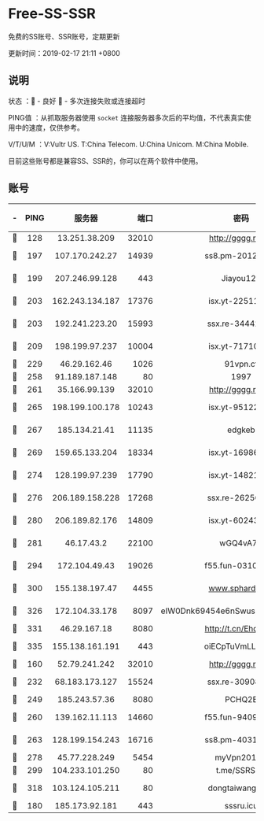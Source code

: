 # Free-SS-SSR

免费的SS账号、SSR账号，定期更新

更新时间：2019-02-17 21:11 +0800

## 说明

状态     ：🙂 - 良好 🙁 - 多次连接失败或连接超时

PING值   ：从抓取服务器使用 `socket` 连接服务器多次后的平均值，不代表真实使用中的速度，仅供参考。

V/T/U/M  ：V:Vultr US. T:China Telecom. U:China Unicom. M:China Mobile.

目前这些账号都是兼容SS、SSR的，你可以在两个软件中使用。

## 账号

|-|PING|服务器|端口|密码|加密方式|区域|V/T/U/M|
|:----:|:----:|:-----:|-----:|:----:|:----:|:----:|:----:|
|🙂|128|13.251.38.209|32010|http://gggg.rocks|chacha20|SG|10↑/10↑/10↑/10↑|
|🙂|197|107.170.242.27|14939|ss8.pm-20121977|aes-256-cfb|US|10↑/10↑/10↑/10↑|
|🙂|199|207.246.99.128|443|Jiayou123|aes-256-cfb|US|9↓/9↑/10↑/10↑|
|🙂|203|162.243.134.187|17376|isx.yt-22511137|aes-256-cfb|US|10↑/10↑/10↑/10↑|
|🙂|203|192.241.223.20|15993|ssx.re-34442066|aes-256-cfb|US|9↑/10↑/10↑/10↑|
|🙂|209|198.199.97.237|10004|isx.yt-71710989|aes-256-cfb|US|10↑/10↑/10↑/10↑|
|🙂|229|46.29.162.46|1026|91vpn.cf|rc4-md5|RU|9↑/10↑/9↑/10↑|
|🙂|258|91.189.187.148|80|1997|chacha20|US|10↑/9↑/9↑/9↑|
|🙂|261|35.166.99.139|32010|http://gggg.rocks|chacha20|US|10↑/9↑/9↑/10↑|
|🙂|265|198.199.100.178|10243|isx.yt-95122383|aes-256-cfb|US|10↑/10↑/10↑/10↑|
|🙂|267|185.134.21.41|11135|edgkeb|aes-256-cfb|GB|10↑/10↑/10↑/10↑|
|🙂|269|159.65.133.204|18334|isx.yt-16986741|aes-256-cfb|SG|10↑/10↑/10↑/10↑|
|🙂|274|128.199.97.239|17790|isx.yt-14821817|aes-256-cfb|SG|10↑/10↑/10↑/10↑|
|🙂|276|206.189.158.228|17268|ssx.re-26256938|aes-256-cfb|SG|9↑/10↑/10↑/10↑|
|🙂|280|206.189.82.176|14809|isx.yt-60243867|aes-256-cfb|SG|10↑/10↑/10↑/10↑|
|🙂|281|46.17.43.2|22100|wGQ4vA7D|aes-256-gcm|RU|1↓/10↑/10↑/10↑|
|🙂|294|172.104.49.43|19026|f55.fun-03102738|aes-256-cfb|SG|9↑/10↑/10↑/10↑|
|🙂|300|155.138.197.47|4455|www.sphard.com|aes-256-cfb|US|7↓/10↑/10↑/10↑|
|🙂|326|172.104.33.178|8097|eIW0Dnk69454e6nSwuspv9DmS201tQ0D|aes-256-cfb|SG|10↑/10↑/10↑/10↑|
|🙂|331|46.29.167.18|8080|http://t.cn/EhdmTxe|rc4-md5|RU|10↑/10↑/10↑/10↑|
|🙂|335|155.138.161.191|443|oiECpTuVmLLxk4Ts|aes-256-cfb|US|8↓/10↑/10↑/10↑|
|🙂|160|52.79.241.242|32010|http://gggg.rocks|chacha20|KR|10↑/8↑/9↑/9↑|
|🙂|232|68.183.173.127|15524|ssx.re-30908563|aes-256-cfb|US|9↑/10↑/10↑/10↑|
|🙂|249|185.243.57.36|8080|PCHQ2E|rc4-md5|US|10↑/9↑/9↑/10↑|
|🙂|260|139.162.11.113|14660|f55.fun-94092680|aes-256-cfb|SG|10↑/10↑/10↑/10↑|
|🙂|263|128.199.154.243|16716|ss8.pm-40312717|aes-256-cfb|SG|10↑/10↑/10↑/10↑|
|🙂|278|45.77.228.249|5454|myVpn2019[]|rc4-md5|GB|10↑/10↑/10↑/10↑|
|🙂|299|104.233.101.250|80|t.me/SSRSUB|rc4-md5|CA|10↑/10↑/10↑/10↑|
|🙂|318|103.124.105.211|80|dongtaiwang.com|aes-256-cfb|US|10↑/10↑/10↑/10↑|
|🙁|180|185.173.92.181|443|sssru.icu|rc4-md5|RU|10↑/9↑/9↑/9↑|
